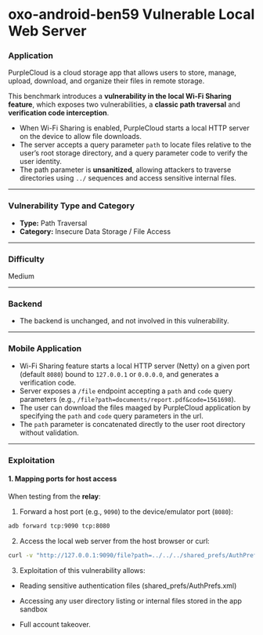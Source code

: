 # oxo-android-ben59 Vulnerable Local Web Server

### Application

PurpleCloud is a cloud storage app that allows users to store, manage, upload, download, and organize their files in remote storage.

This benchmark introduces a **vulnerability in the local Wi-Fi Sharing feature**, which exposes two vulnerabilities, a **classic path traversal** and **verification code interception**.

- When Wi-Fi Sharing is enabled, PurpleCloud starts a local HTTP server on the device to allow file downloads.
- The server accepts a query parameter `path` to locate files relative to the user’s root storage directory, and a query parameter code to verify the user identity.
- The path parameter is **unsanitized**, allowing attackers to traverse directories using `../` sequences and access sensitive internal files.

---

### Vulnerability Type and Category

- **Type:** Path Traversal
- **Category:** Insecure Data Storage / File Access

---

### Difficulty

Medium

---

### Backend

- The backend is unchanged, and not involved in this vulnerability.

---

### Mobile Application

- Wi-Fi Sharing feature starts a local HTTP server (Netty) on a given port (default `8080`) bound to `127.0.0.1` or `0.0.0.0`, and generates a verification code.
- Server exposes a `/file` endpoint accepting a `path` and `code` query parameters (e.g., `/file?path=documents/report.pdf&code=1561698`).
- The user can download the files maaged by PurpleCloud application by specifying the `path` and `code` query parameters in the url.
- The `path` parameter is concatenated directly to the user root directory without validation.

---

### Exploitation

#### 1. Mapping ports for host access

When testing from the **relay**:

1. Forward a host port (e.g., `9090`) to the device/emulator port (`8080`):

```bash
adb forward tcp:9090 tcp:8080
```

2. Access the local web server from the host browser or curl:

```bash
curl -v "http://127.0.0.1:9090/file?path=../../../shared_prefs/AuthPrefs.xml&code=123456"
```

3. Exploitation of this vulnerability allows:

- Reading sensitive authentication files (shared_prefs/AuthPrefs.xml)

- Accessing any user directory listing or internal files stored in the app sandbox

- Full account takeover.
